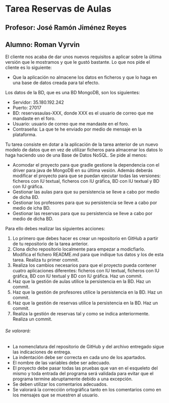 # Tarea Reservas de Aulas
## Profesor: José Ramón Jiménez Reyes
## Alumno: Roman Vyrvin


El cliente nos acaba de dar unos nuevos requisitos a aplicar sobre la última versión que le mostramos y que le gustó bastante. Lo que nos pide el cliente es lo siguiente:

- Que la aplicación no almacene los datos en ficheros y que lo haga en una base de datos creada para tal efecto.


Los datos de la BD, que es una BD MongoDB, son los siguientes:

- Servidor: 35.180.192.242
- Puerto: 27017
- BD: reservasaulas-XXX, donde XXX es el usuario de correo que me mandaste en el foro.
- Usuario: usuario de correo que me mandaste en el foro.
- Contraseña: La que te he enviado por medio de mensaje en la plataforma.


Tu tarea consiste en dotar a la aplicación de la tarea anterior de un nuevo modelo de datos que en vez de utilizar ficheros para almacenar los datos lo haga haciendo uso de una Base de Datos NoSQL. 
Se pide al menos:

- Acomodar el proyecto para que gradle gestione la dependencia con el driver para java de MongoDB en su última vesión. Además deberás modificar el proyecto para que se puedan ejecutar todas las versiones:              ficheros con IU textual, ficheros con IU gráfica, BD con IU textual y BD con IU gráfica.
- Gestionar las aulas para que su persistencia se lleve a cabo por medio de dicha BD.
- Gestionar los profesores para que su persistencia se lleve a cabo por medio de icha BD.
- Gestionar las reservas para que su persistencia se lleve a cabo por medio de dicha BD.


Para ello debes realizar las siguientes acciones:

1. Lo primero que debes hacer es crear un repositorio  en GitHub a partir de tu repositorio de la tarea anterior.
2. Clona dicho repositorio localmente para empezar a modicfiarlo. Modifica el fichero README.md para que indique tus datos y los de esta tarea. Realiza tu primer commit.
3. Realiza los cambios necesarios para que el proyecto pueda contener cuatro aplicaciones diferentes: ficheros con IU textual, ficheros con IU gráfica, BD con IU textual y BD con IU gráfica. Haz un commit.
4. Haz que la gestión de aulas utilice la persistencia en la BD. Haz un commit.
5. Haz que la gestión de profesores utilice la persistencia en la BD. Haz un commit.
6. Haz que la gestión de reservas utilice la persistencia en la BD. Haz un commit.
7. Realiza la gestión de reservas tal y como se indica anteriormente. Realiza un commit.


###### Se valorará:

- La nomenclatura del repositorio de GitHub y del archivo entregado sigue las indicaciones de entrega.
- La indentación debe ser correcta en cada uno de los apartados.
- El nombre de las variables debe ser adecuado.
- El proyecto debe pasar todas las pruebas que van en el esqueleto del mismo y toda entrada del programa será validada para evitar que el programa termine abruptamente debido a una excepción.
- Se deben utilizar los comentarios adecuados.
- Se valorará la corrección ortográfica tanto en los comentarios como en los mensajes que se muestren al usuario.

